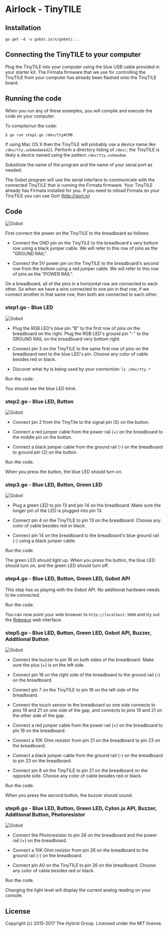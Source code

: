 # Airlock - TinyTILE

## Installation

```
go get -d -u gobot.io/x/gobot/...
```

## Connecting the TinyTILE to your computer

Plug the TinyTILE into your computer using the blue USB cable provided in your starter kit. The Firmata firmware that we use for controlling the TinyTILE from your computer has already been flashed onto the TinyTILE board.

## Running the code
When you run any of these examples, you will compile and execute the code on your computer.

To compile/run the code:

```
$ go run step1.go /dev/ttyACM0
```

If using Mac OS X then the TinyTILE will probably use a device name like `/dev/tty.usbmodem1421`. Perform a directory listing of `/dev/`; the TinyTILE is likely a device named using the pattern `/dev/tty.usbmodem`.

Substitute the name of the program and the name of your serial port as needed.

The Gobot program will use the serial interface to communicate with the connected TinyTILE that is running the Firmata firmware. Your TinyTILE already has Firmata installed for you. If you need to reload Firmata on your TinyTILE you can use Gort (http://gort.io)

## Code

![Gobot](../../images/tinytile/step0.jpg)

First connect the power on the TinyTILE to the breadboard as follows:

- Connect the GND pin on the TinyTILE to the breadboard's very bottom row using a black jumper cable. We will refer to this row of pins as the "GROUND RAIL".

- Connect the 5V power pin on the TinyTILE to the breadboard's second row from the bottom using a red jumper cable. We will refer to this row of pins as the "POWER RAIL".

On a breadboard, all of the pins in a horizontal row are connected to each other. So when we have a wire connected to one pin in that row, if we connect another in that same row, then both are connected to each other.

### step1.go - Blue LED

![Gobot](../../images/tinytile/step1.jpg)

- Plug the RGB LED's blue pin "B" to the first row of pins on the breadboard on the right. Plug the RGB LED's ground pin "-" to the GROUND RAIL on the breadboard very bottom right.

- Connect pin 3 on the TinyTILE to the same first row of pins on the breadboard next to the blue LED's pin. Choose any color of cable besides red or black.

- Discover what tty is being used by your connection: `ls /dev/tty.*`

Run the code.

You should see the blue LED blink.

### step2.go - Blue LED, Button

![Gobot](../../images/tinytile/step2.jpg)

- Connect pin 2 from the TinyTile to the signal pin (S) on the button.

- Connect a red jumper cable from the power rail (+) on the breadboard to the middle pin on the button.

- Connect a black jumper cable from the ground rail (-) on the breadboard to ground pin (2) on the button.

Run the code.

When you press the button, the blue LED should turn on.

### step3.go - Blue LED, Button, Green LED

![Gobot](../../images/tinytile/step3.jpg)

- Plug a green LED to pin 13 and pin 14 on the breadboard. Make sure the longer pin of the LED is plugged into pin 13.

- Connect pin 4 on the TinyTILE to pin 13 on the breadboard. Choose any color of cable besides red or black.

- Connect pin 14 on the breadboard to the breadboard's blue ground rail (-) using a black jumper cable.

Run the code.

The green LED should light up. When you press the button, the blue LED should turn on, and the green LED should turn off.

### step4.go - Blue LED, Button, Green LED, Gobot API

This step has us playing with the Gobot API. No additional hardware needs to be connected.

Run the code.

You can now point your web browser to `http://localhost:3000` and try out the [Robeaux](https://github.com/hybridgroup/robeaux) web interface.

### step5.go - Blue LED, Button, Green LED, Gobot API, Buzzer, Additional Button

![Gobot](../../images/tinytile/step5.jpg)

- Connect the buzzer to pin 16 on both sides of the breadboard. Make sure the plus (+) is on the left side.

- Connect pin 16 on the right side of the breadboard to the ground rail (-) on the breadboard.

- Connect pin 7 on the TinyTILE to pin 16 on the left side of the breadboard.

- Connect the touch sensor to the breadboard so one side connects to pins 19 and 21 on one side of the gap, and connects to pins 19 and 21 on the other side of the gap.

- Connect a red jumper cable from the power rail (+) on the breadboard to pin 19 on the breadboard.

- Connect a 10K Ohm resistor from pin 21 on the breadboard to pin 23 on the breadboard.

- Connect a black jumper cable from the ground rail (-) on the breadboard to pin 23 on the breadboard.

- Connect pin 8 on the TinyTILE to pin 21 on the breadboard on the opposite side. Choose any color of cable besides red or black.

Run the code.

When you press the second button, the buzzer should sound.

### step6.go - Blue LED, Button, Green LED, Cylon.js API, Buzzer, Additional Button, Photoresistor

![Gobot](../../images/tinytile/step6.jpg)

- Connect the Photoresistor to pin 26 on the breadboard and the power rail (+) on the breadboard.

- Connect a 10K Ohm resistor from pin 26 on the breadboard to the ground rail (-) on the breadboard.

- Connect pin A0 on the TinyTILE to pin 26 on the breadboard. Choose any color of cable besides red or black.

Run the code.

Changing the light level will display the current analog reading on your console.

## License

Copyright (c) 2015-2017 The Hybrid Group. Licensed under the MIT license.

